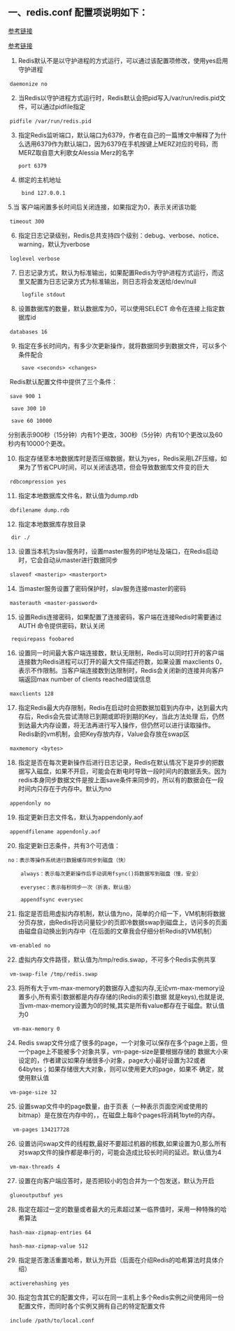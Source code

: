 ## 一、redis.conf 配置项说明如下：

[参考链接](https://blog.csdn.net/a1282379904/article/details/52335051)

[参考链接](https://blog.csdn.net/zlfprogram/article/details/74395310)

1. Redis默认不是以守护进程的方式运行，可以通过该配置项修改，使用yes启用守护进程

​     `daemonize no`

2. 当Redis以守护进程方式运行时，Redis默认会把pid写入/var/run/redis.pid文件，可以通过pidfile指定

​     `pidfile /var/run/redis.pid`

3. 指定Redis监听端口，默认端口为6379，作者在自己的一篇博文中解释了为什么选用6379作为默认端口，因为6379在手机按键上MERZ对应的号码，而MERZ取自意大利歌女Alessia Merz的名字

   `port 6379`

4. 绑定的主机地址

   ` bind 127.0.0.1`

5.当 客户端闲置多长时间后关闭连接，如果指定为0，表示关闭该功能

​    `timeout 300`

6. 指定日志记录级别，Redis总共支持四个级别：debug、verbose、notice、warning，默认为verbose

​    `loglevel verbose`

7. 日志记录方式，默认为标准输出，如果配置Redis为守护进程方式运行，而这里又配置为日志记录方式为标准输出，则日志将会发送给/dev/null

   ` logfile stdout`

8. 设置数据库的数量，默认数据库为0，可以使用SELECT <dbid>命令在连接上指定数据库id

​    `databases 16`

9. 指定在多长时间内，有多少次更新操作，就将数据同步到数据文件，可以多个条件配合

   ` save <seconds> <changes>`

​    Redis默认配置文件中提供了三个条件：

​    `save 900 1`

   ` save 300 10`

   ` save 60 10000`

​    分别表示900秒（15分钟）内有1个更改，300秒（5分钟）内有10个更改以及60秒内有10000个更改。

10. 指定存储至本地数据库时是否压缩数据，默认为yes，Redis采用LZF压缩，如果为了节省CPU时间，可以关闭该选项，但会导致数据库文件变的巨大

​    `rdbcompression yes`

11. 指定本地数据库文件名，默认值为dump.rdb

​    `dbfilename dump.rdb`

12. 指定本地数据库存放目录

   ` dir ./`

13. 设置当本机为slav服务时，设置master服务的IP地址及端口，在Redis启动时，它会自动从master进行数据同步

​    `slaveof <masterip> <masterport>`

14. 当master服务设置了密码保护时，slav服务连接master的密码

​    `masterauth <master-password>`

15. 设置Redis连接密码，如果配置了连接密码，客户端在连接Redis时需要通过AUTH <password>命令提供密码，默认关闭

   ` requirepass foobared`

16. 设置同一时间最大客户端连接数，默认无限制，Redis可以同时打开的客户端连接数为Redis进程可以打开的最大文件描述符数，如果设置 maxclients 0，表示不作限制。当客户端连接数到达限制时，Redis会关闭新的连接并向客户端返回max number of clients reached错误信息

​    `maxclients 128`

17. 指定Redis最大内存限制，Redis在启动时会把数据加载到内存中，达到最大内存后，Redis会先尝试清除已到期或即将到期的Key，当此方法处理 后，仍然到达最大内存设置，将无法再进行写入操作，但仍然可以进行读取操作。Redis新的vm机制，会把Key存放内存，Value会存放在swap区

​    `maxmemory <bytes>`

18. 指定是否在每次更新操作后进行日志记录，Redis在默认情况下是异步的把数据写入磁盘，如果不开启，可能会在断电时导致一段时间内的数据丢失。因为 redis本身同步数据文件是按上面save条件来同步的，所以有的数据会在一段时间内只存在于内存中。默认为no

​    `appendonly no`

19. 指定更新日志文件名，默认为appendonly.aof

​     `appendfilename appendonly.aof`

20. 指定更新日志条件，共有3个可选值： 

```
no：表示等操作系统进行数据缓存同步到磁盘（快） 

    always：表示每次更新操作后手动调用fsync()将数据写到磁盘（慢，安全） 

    everysec：表示每秒同步一次（折衷，默认值）

    appendfsync everysec

```

21. 指定是否启用虚拟内存机制，默认值为no，简单的介绍一下，VM机制将数据分页存放，由Redis将访问量较少的页即冷数据swap到磁盘上，访问多的页面由磁盘自动换出到内存中（在后面的文章我会仔细分析Redis的VM机制）

​     `vm-enabled no`

22. 虚拟内存文件路径，默认值为/tmp/redis.swap，不可多个Redis实例共享

​     `vm-swap-file /tmp/redis.swap`

23. 将所有大于vm-max-memory的数据存入虚拟内存,无论vm-max-memory设置多小,所有索引数据都是内存存储的(Redis的索引数据 就是keys),也就是说,当vm-max-memory设置为0的时候,其实是所有value都存在于磁盘。默认值为0

​    ` vm-max-memory 0`

24. Redis swap文件分成了很多的page，一个对象可以保存在多个page上面，但一个page上不能被多个对象共享，vm-page-size是要根据存储的 数据大小来设定的，作者建议如果存储很多小对象，page大小最好设置为32或者64bytes；如果存储很大大对象，则可以使用更大的page，如果不 确定，就使用默认值

​     `vm-page-size 32`

25. 设置swap文件中的page数量，由于页表（一种表示页面空闲或使用的bitmap）是在放在内存中的，，在磁盘上每8个pages将消耗1byte的内存。

​    ` vm-pages 134217728`

26. 设置访问swap文件的线程数,最好不要超过机器的核数,如果设置为0,那么所有对swap文件的操作都是串行的，可能会造成比较长时间的延迟。默认值为4

​     `vm-max-threads 4`

27. 设置在向客户端应答时，是否把较小的包合并为一个包发送，默认为开启

​    `glueoutputbuf yes`

28. 指定在超过一定的数量或者最大的元素超过某一临界值时，采用一种特殊的哈希算法

​    `hash-max-zipmap-entries 64`

​    `hash-max-zipmap-value 512`

29. 指定是否激活重置哈希，默认为开启（后面在介绍Redis的哈希算法时具体介绍）

​    `activerehashing yes`

30. 指定包含其它的配置文件，可以在同一主机上多个Redis实例之间使用同一份配置文件，而同时各个实例又拥有自己的特定配置文件

​    `include /path/to/local.conf`